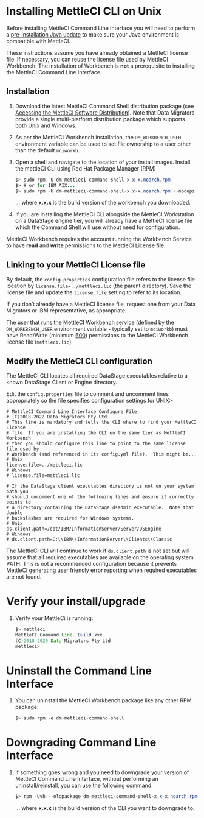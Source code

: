 # Installing MettleCI CLI on Unix

Before installing MettleCI Command Line Interface you will need to
perform a <a href="Prerequisite_Java_Installation"
data-linked-resource-id="488800406" data-linked-resource-version="24"
data-linked-resource-type="page">pre-installation Java update</a> to
make sure your Java environment is compatible with MettleCI.

These instructions assume you have already obtained a MettleCI license
file. If necessary, you can reuse the license file used by MettleCI
Workbench. The installation of Workbench is **not** a prerequisite to
installing the MettleCI Command Line Interface.

## Installation

1.  Download the latest MettleCI Command Shell distribution package (see
    <a
    href="https://datamigrators.atlassian.net/wiki/spaces/MCIDOC/pages/1565687876"
    rel="nofollow">Accessing the MettleCI Software Distribution</a>).
    Note that Data Migrators provide a single multi-platform
    distribution package which supports both Unix and Windows.

2.  As per the MettleCI Workbench installation, the `DM_WORKBENCH_USER`
    environment variable can be used to set file ownership to a user
    other than the default `mciworkb`.

3.  Open a shell and navigate to the location of your install images.
    Install the mettleCI CLI using Red Hat Package Manager (RPM)

    ``` java
    $> sudo rpm -U dm-mettleci-command-shell-x.x-x.noarch.rpm
    $> # or for IBM AIX...
    $> sudo rpm -U dm-mettleci-command-shell-x.x-x.noarch.rpm --nodeps --ignoreos
    ```

    … where **x.x.x** is the build version of the workbench you
    downloaded.

4.  If you are installing the MettleCI CLI alongside the MettleCI
    Workstation on a DataStage engine tier, you will already have a
    MettleCI license file which the Command Shell will use without need
    for configuration.

MettleCI Workbench requires the account running the Workbench Service to
have **read** and **write** permissions to the MettleCI License file.

## Linking to your MettleCI License file

By default, the `config.properties` configuration file refers to the
license file location by `license.file=../mettleci.lic` (the parent
directory). Save the license file and update the `license.file` setting
to refer to its location.

If you don’t already have a MettleCI license file, request one from your
Data Migrators or IBM representative, as appropriate.

The user that runs the MettleCI Workbench service (defined by the
`DM_WORKBENCH_USER` environment variable - typically set to `mciworkb`)
must have Read/Write (minimum <a
href="https://en.wikipedia.org/wiki/File-system_permissions#Numeric_notation"
rel="nofollow">600</a>) permissions to the MettleCI Workbench license
file (`mettleci.lic`)

## Modify the MettleCI CLI configuration

The MettleCI CLI locates all required DataStage executables relative to
a known DataStage Client or Engine directory.

Edit the `config.properties` file to comment and uncomment lines
appropriately so the file specifies configuration settings for UNIX:-

``` plain
# MettleCI Command Line Interface Configure File
# (C)2018-2022 Data Migrators Pty Ltd
# This line is mandatory and tells the CLI where to find your MettleCI License
# file. If you are installing the CLI on the same tier as MettleCI Workbench
# then you should configure this line to point to the same license file used by
# Workbench (and referenced in its config.yml file).  This might be...
# Unix
license.file=../mettleci.lic
# Windows
# license.file=mettleci.lic

# If the DataStage client executables directory is not on your system path you
# should uncomment one of the following lines and ensure it correctly points to
# a directory containing the DataStage dsadmin executable.  Note that double
# backslashes are required for Windows systems.
# Unix
ds.client.path=/opt/IBM/InformationServer/Server/DSEngine
# Windows
# ds.client.path=C:\\IBM\\InformationServer\\Clients\\Classic
```

The MettleCI CLI will continue to work if `ds.client.path` is not set
but will assume that all required executables are available on the
operating system PATH. This is not a recommended configuration because
it prevents MettleCI generating user friendly error reporting when
required executables are not found.

# Verify your install/upgrade

1.  Verify your MettleCi is running:

    ``` java
    $> mettleci
    MettleCI Command Line. Build xxx
    (C)2018-2020 Data Migrators Pty Ltd
    mettleci>
    ```

# Uninstall the Command Line Interface

1.  You can uninstall the MettleCI Workbench package like any other RPM
    package:

    ``` java
    $> sudo rpm -e dm-mettleci-command-shell
    ```

# Downgrading Command Line Interface

1.  If something goes wrong and you need to downgrade your version of
    MettleCI Command Line Interface, without performing an
    uninstall/reinstall, you can use the following command:

    ``` java
    $> rpm -Uvh --oldpackage dm-mettleci-command-shell-x.x-x.noarch.rpm
    ```

    … where **x.x.x** is the build version of the CLI you want to
    downgrade to.
